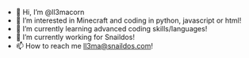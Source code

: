 - 👋 Hi, I’m @ll3macorn
- 👀 I’m interested in Minecraft and coding in python, javascript or html!
- 🌱 I’m currently learning advanced coding skills/languages!
- 💞️ I’m currently working for Snaildos!
- 📫 How to reach me ll3ma@snaildos.com!

<!---
ll3macorn/ll3macorn is a ✨ special ✨ repository because its `README.md` (this file) appears on your GitHub profile.
You can click the Preview link to take a look at your changes.
--->
